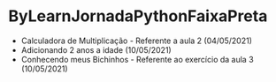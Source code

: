 # ByLearnJornadaPythonFaixaPreta
- Calculadora de Multiplicação - Referente a aula 2 (04/05/2021)
- Adicionando 2 anos a idade (10/05/2021)
- Conhecendo meus Bichinhos - Referente ao exercício da aula 3 (10/05/2021)
